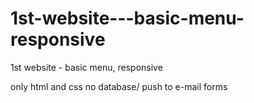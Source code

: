 # 1st-website---basic-menu-responsive
1st website - basic menu, responsive

only html and css no database/ push to e-mail forms
